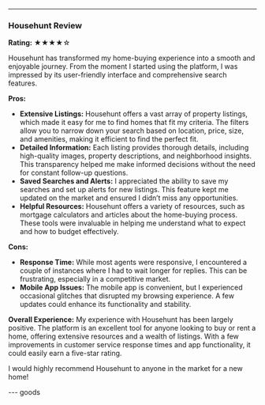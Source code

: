 

---

### Househunt Review

**Rating:** ★★★★☆

Househunt has transformed my home-buying experience into a smooth and enjoyable journey. From the moment I started using the platform, I was impressed by its user-friendly interface and comprehensive search features. 

**Pros:**
- **Extensive Listings:** Househunt offers a vast array of property listings, which made it easy for me to find homes that fit my criteria. The filters allow you to narrow down your search based on location, price, size, and amenities, making it efficient to find the perfect fit.
- **Detailed Information:** Each listing provides thorough details, including high-quality images, property descriptions, and neighborhood insights. This transparency helped me make informed decisions without the need for constant follow-up questions.
- **Saved Searches and Alerts:** I appreciated the ability to save my searches and set up alerts for new listings. This feature kept me updated on the market and ensured I didn’t miss any opportunities.
- **Helpful Resources:** Househunt offers a variety of resources, such as mortgage calculators and articles about the home-buying process. These tools were invaluable in helping me understand what to expect and how to budget effectively.

**Cons:**
- **Response Time:** While most agents were responsive, I encountered a couple of instances where I had to wait longer for replies. This can be frustrating, especially in a competitive market.
- **Mobile App Issues:** The mobile app is convenient, but I experienced occasional glitches that disrupted my browsing experience. A few updates could enhance its functionality and stability.

**Overall Experience:**
My experience with Househunt has been largely positive. The platform is an excellent tool for anyone looking to buy or rent a home, offering extensive resources and a wealth of listings. With a few improvements in customer service response times and app functionality, it could easily earn a five-star rating.

I would highly recommend Househunt to anyone in the market for a new home!

--- goods
